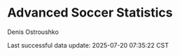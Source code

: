 # Advanced Soccer Statistics
Denis Ostroushko

<!-- gfm -->

Last successful data update: 2025-07-20 07:35:22 CST
